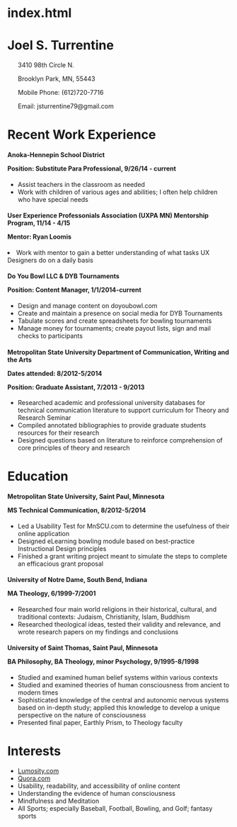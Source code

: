 index.html
==========
<html>
  <head>
    <link type="text/css" rel="stylesheet" href="stylesheets/main.css" />
  </head>

<body>
	<div class="container">
  	  <h1>Joel S. Turrentine</h1>
  	  <ul>3410 98th Circle N.</ul>
  	  <ul>Brooklyn Park, MN, 55443</ul>
  	  <ul>Mobile Phone: (612)720-7716</ul>
  	  <ul>Email: jsturrentine79@gmail.com</ul>
  	    </div>
   <div class="jumbotron">     
   <div class="container">
     <h1>Recent Work Experience</h1>
     </div>
</div>

<div class="container">  
  <h4>Anoka-Hennepin School District
       <p>Position: Substitute Para Professional, 9/26/14 - current</p></h4><ul>
         <li>Assist teachers in the classroom as needed</li>
         <li>Work with children of various ages and abilities; I often help children who have special 
   needs</li></ul>
   </div>

<div class="container">
        <h4>User Experience Professonials Association (UXPA MN) Mentorship Program, 11/14 - 4/15
            <p>Mentor: Ryan Loomis</p></h4>
  <li>Work with mentor to gain a better understanding of what tasks UX Designers do on a daily basis</li></div>

<div class="container">
  <h4>Do You Bowl LLC & DYB Tournaments        
     <p>Position: Content Manager, 1/1/2014-current</p></h4><ul>
       <li>Design and manage content on doyoubowl.com</li>
       <li>Create and maintain a presence on social media for DYB Tournaments</li>
       <li>Tabulate scores and create spreadsheets for bowling tournaments</li>
       <li>Manage money for tournaments; create payout lists, sign and mail checks to participants</li></ul>
       </div>

<div class="container">
  <h4>Metropolitan State University Department of Communication, Writing and the Arts
    <p>Dates attended: 8/2012-5/2014</p>
     <p>Position: Graduate Assistant, 7/2013 - 9/2013</p></h4><ul>      
     <li>Researched academic and professional university databases for technical communication  
   literature to support curriculum for Theory and Research Seminar</li>
        <li>Compiled annotated bibliographies to provide graduate students resources for their research</li>
         <li>Designed questions based on literature to reinforce comprehension of core principles of theory 
  and research</li></ul>
</div>
          
<div class="jumbotron">
<div class="container"><h1>Education</h1></div></div>

<div class="container">
  <h4>Metropolitan State University, Saint Paul, Minnesota
<p>MS Technical Communication, 8/2012-5/2014</p></h4><ul>
    <li>Led a Usability Test for MnSCU.com to determine the usefulness of their online application</li>
     <li>Designed eLearning bowling module based on best-practice Instructional Design principles</li>
     <li>Finished a grant writing project meant to simulate the steps to complete an efficacious grant 
   proposal</li></ul>
</div>
   
 <div class="container">
 <h4>University of Notre Dame, South Bend, Indiana
 <p>MA Theology, 6/1999-7/2001</p></h4><ul>
   <li>Researched four main world religions in their historical, cultural, and traditional contexts: 
   Judaism, Christianity, Islam, Buddhism</li>
   <li>Researched theological ideas, tested their validity and relevance, and wrote research papers on 
   my findings and conclusions</li></ul></div>
   
<div class="container">
 <h4>University of Saint Thomas, Saint Paul, Minnesota
 <p>BA Philosophy, BA Theology, minor Psychology, 9/1995-8/1998</p></h4><ul>
   <li>Studied and examined human belief systems within various contexts</li>
   <li>Studied and examined theories of human consciousness from ancient to modern times</li>
   <li>Sophisticated knowledge of the central and autonomic nervous systems based on in-depth study; 
   applied this knowledge to develop a unique perspective on the nature of consciousness</li>
   <li>Presented final paper, Earthly Prism, to Theology faculty</li></ul></div>
 
 <div class="jumbotron">
 <div class="container">
  <h1>Interests</h1><ul>
    <li><a href="http://www.lumosity.com">Lumosity.com</a></li>
    <li><a href="http://www.quora.com">Quora.com</a></li>
    <li>Usability, readability, and accessibility of online content</li>
    <li>Understanding the evidence of human consciousness</li>
    <li>Mindfulness and Meditation</li>
    <li>All Sports; especially Baseball, Football, Bowling, and Golf; fantasy sports</li></ul></div>
  


   </body>
        </html>
